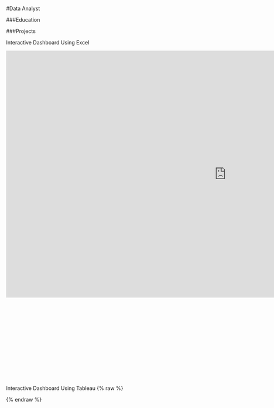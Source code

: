 #Data Analyst

###Education

###Projects

Interactive Dashboard Using Excel
<div style="transform: scale(0.75); transform-origin: top left;">
  <iframe width="1600" height="900" frameborder="0" scrolling="no" src="https://1drv.ms/x/c/6a48d5b7bf46022f/IQN5PMcRwMNURZGCmnyZZg17AQktC73u_Q_pwEpmR3JGyYM?em=2&wdAllowInteractivity=True&wdHideGridlines=True&wdHideHeaders=True&wdDownloadButton=True&wdInConfigurator=True"></iframe>
</div>

Interactive Dashboard Using Tableau
{% raw %}
<!-- 
<div class='tableauPlaceholder' id='viz1723858617273' style='position: relative'><noscript><a href='#'><img alt=' ' src='https:&#47;&#47;public.tableau.com&#47;static&#47;images&#47;Pr&#47;Practice2_17236779278010&#47;Dashboard1&#47;1_rss.png' style='border: none' /></a></noscript><object class='tableauViz'  style='display:none;'><param name='host_url' value='https%3A%2F%2Fpublic.tableau.com%2F' /> <param name='embed_code_version' value='3' /> <param name='site_root' value='' /><param name='name' value='Practice2_17236779278010&#47;Dashboard1' /><param name='tabs' value='yes' /><param name='toolbar' value='yes' /><param name='static_image' value='https:&#47;&#47;public.tableau.com&#47;static&#47;images&#47;Pr&#47;Practice2_17236779278010&#47;Dashboard1&#47;1.png' /> <param name='animate_transition' value='yes' /><param name='display_static_image' value='yes' /><param name='display_spinner' value='yes' /><param name='display_overlay' value='yes' /><param name='display_count' value='yes' /><param name='language' value='en-US' /></object></div>                
<script type='text/javascript'>                    
    var divElement = document.getElementById('viz1723858617273');                    
    var vizElement = divElement.getElementsByTagName('object')[0];                    
    if ( divElement.offsetWidth > 800 ) { 
        vizElement.style.minWidth='1200px';
        vizElement.style.maxWidth='100%';
        vizElement.style.minHeight='850px';
        vizElement.style.maxHeight=(divElement.offsetWidth*0.75)+'px';
    } else if ( divElement.offsetWidth > 500 ) { 
        vizElement.style.minWidth='1200px';
        vizElement.style.maxWidth='100%';
        vizElement.style.minHeight='850px';
        vizElement.style.maxHeight=(divElement.offsetWidth*0.75)+'px';
    } else { 
        vizElement.style.width='100%';
        vizElement.style.minHeight='1500px';
        vizElement.style.maxHeight=(divElement.offsetWidth*1.77)+'px';
    }                     
    var scriptElement = document.createElement('script');                    
    scriptElement.src = 'https://public.tableau.com/javascripts/api/viz_v1.js';                    
    vizElement.parentNode.insertBefore(scriptElement, vizElement);                
</script>
-->
{% endraw %}
